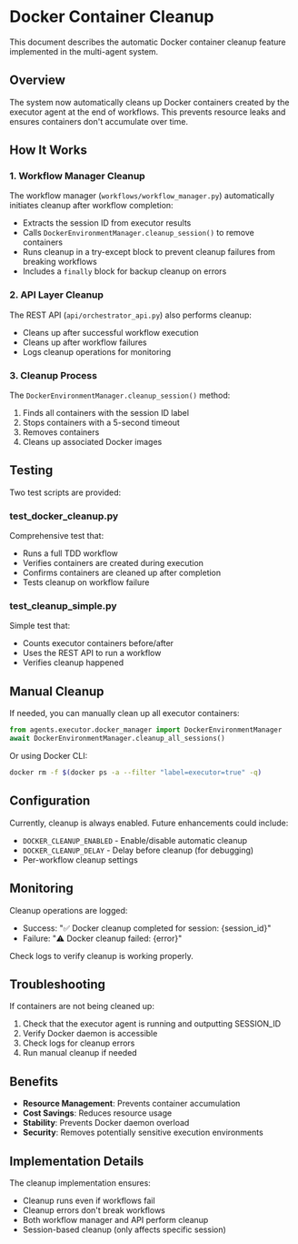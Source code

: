 # Docker Container Cleanup

This document describes the automatic Docker container cleanup feature implemented in the multi-agent system.

## Overview

The system now automatically cleans up Docker containers created by the executor agent at the end of workflows. This prevents resource leaks and ensures containers don't accumulate over time.

## How It Works

### 1. Workflow Manager Cleanup
The workflow manager (`workflows/workflow_manager.py`) automatically initiates cleanup after workflow completion:

- Extracts the session ID from executor results
- Calls `DockerEnvironmentManager.cleanup_session()` to remove containers
- Runs cleanup in a try-except block to prevent cleanup failures from breaking workflows
- Includes a `finally` block for backup cleanup on errors

### 2. API Layer Cleanup
The REST API (`api/orchestrator_api.py`) also performs cleanup:

- Cleans up after successful workflow execution
- Cleans up after workflow failures
- Logs cleanup operations for monitoring

### 3. Cleanup Process
The `DockerEnvironmentManager.cleanup_session()` method:

1. Finds all containers with the session ID label
2. Stops containers with a 5-second timeout
3. Removes containers
4. Cleans up associated Docker images

## Testing

Two test scripts are provided:

### test_docker_cleanup.py
Comprehensive test that:
- Runs a full TDD workflow
- Verifies containers are created during execution
- Confirms containers are cleaned up after completion
- Tests cleanup on workflow failure

### test_cleanup_simple.py
Simple test that:
- Counts executor containers before/after
- Uses the REST API to run a workflow
- Verifies cleanup happened

## Manual Cleanup

If needed, you can manually clean up all executor containers:

```python
from agents.executor.docker_manager import DockerEnvironmentManager
await DockerEnvironmentManager.cleanup_all_sessions()
```

Or using Docker CLI:
```bash
docker rm -f $(docker ps -a --filter "label=executor=true" -q)
```

## Configuration

Currently, cleanup is always enabled. Future enhancements could include:

- `DOCKER_CLEANUP_ENABLED` - Enable/disable automatic cleanup
- `DOCKER_CLEANUP_DELAY` - Delay before cleanup (for debugging)
- Per-workflow cleanup settings

## Monitoring

Cleanup operations are logged:

- Success: "✅ Docker cleanup completed for session: {session_id}"
- Failure: "⚠️ Docker cleanup failed: {error}"

Check logs to verify cleanup is working properly.

## Troubleshooting

If containers are not being cleaned up:

1. Check that the executor agent is running and outputting SESSION_ID
2. Verify Docker daemon is accessible
3. Check logs for cleanup errors
4. Run manual cleanup if needed

## Benefits

- **Resource Management**: Prevents container accumulation
- **Cost Savings**: Reduces resource usage
- **Stability**: Prevents Docker daemon overload
- **Security**: Removes potentially sensitive execution environments

## Implementation Details

The cleanup implementation ensures:
- Cleanup runs even if workflows fail
- Cleanup errors don't break workflows
- Both workflow manager and API perform cleanup
- Session-based cleanup (only affects specific session)